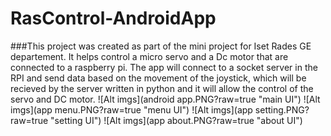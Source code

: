 # RasControl-AndroidApp
###This project was created as part of the mini project for Iset Rades GE departement. It helps control a micro servo and a Dc motor that are connected to a raspberry pi.
The app will connect to a socket server in the RPI and send data based on the movement of the joystick, which will be recieved by the server written in python and it will allow the control of the servo and DC motor.
![Alt imgs](android app.PNG?raw=true "main UI")
![Alt imgs](app menu.PNG?raw=true "menu UI")
![Alt imgs](app setting.PNG?raw=true "setting UI")
![Alt imgs](app about.PNG?raw=true "about UI")
